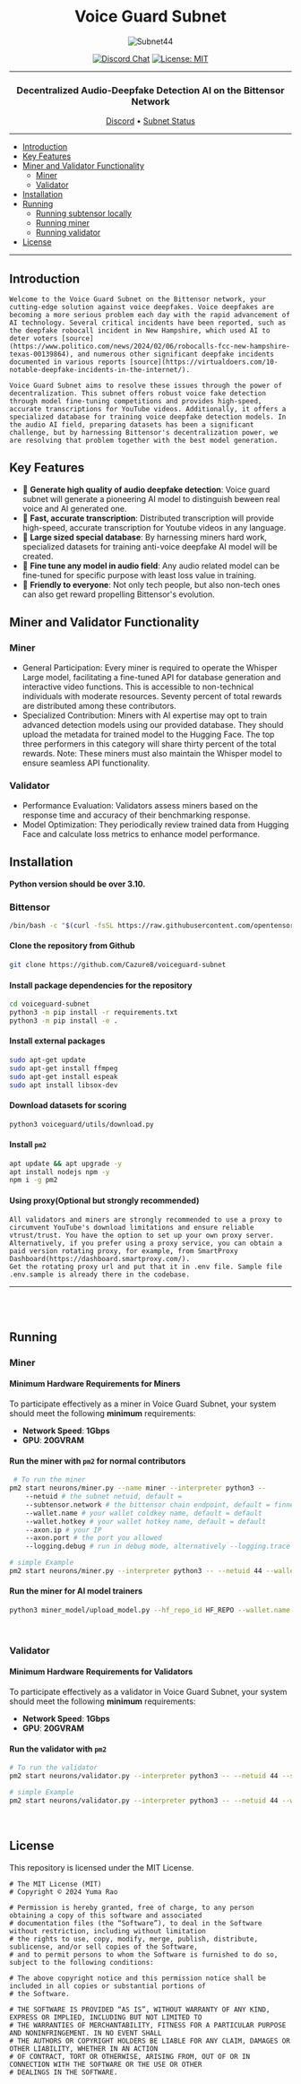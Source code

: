 <div align="center">

# **Voice Guard Subnet** <!-- omit in toc -->
![Subnet44](docs/voiceguard-white.png)



[![Discord Chat](https://img.shields.io/discord/308323056592486420.svg)](https://discord.com/channels/799672011265015819/1161765231953989712)
[![License: MIT](https://img.shields.io/badge/License-MIT-yellow.svg)](https://opensource.org/licenses/MIT) 

---

### Decentralized Audio-Deepfake Detection AI on the Bittensor Network<!-- omit in toc -->

[Discord](https://discord.com/channels/799672011265015819/1161765231953989712)  •  [Subnet Status](https://x.taostats.io/subnet/44)
</div>

---
- [Introduction](#introduction)
- [Key Features](#key-features)
- [Miner and Validator Functionality](#miner-and-validator-functionality)
  - [Miner](#miner)
  - [Validator](#validator)
- [Installation](#installation)
- [Running](#running)
  - [Running subtensor locally](#before-you-proceed)
  - [Running miner](#running-miner)
  - [Running validator](#running-validator)
- [License](#license)

---
## Introduction

```text
Welcome to the Voice Guard Subnet on the Bittensor network, your cutting-edge solution against voice deepfakes. Voice deepfakes are becoming a more serious problem each day with the rapid advancement of AI technology. Several critical incidents have been reported, such as the deepfake robocall incident in New Hampshire, which used AI to deter voters​ [source](https://www.politico.com/news/2024/02/06/robocalls-fcc-new-hampshire-texas-00139864)​​​, and numerous other significant deepfake incidents documented in various reports​ [source](https://virtualdoers.com/10-notable-deepfake-incidents-in-the-internet/)​.

Voice Guard Subnet aims to resolve these issues through the power of decentralization. This subnet offers robust voice fake detection through model fine-tuning competitions and provides high-speed, accurate transcriptions for YouTube videos. Additionally, it offers a specialized database for training voice deepfake detection models. In the audio AI field, preparing datasets has been a significant challenge, but by harnessing Bittensor's decentralization power, we are resolving that problem together with the best model generation.
```

## Key Features

- 🧠 **Generate high quality of audio deepfake detection**: Voice guard subnet will generate a pioneering AI model to distinguish beween real voice and AI generated one.
- 🧠 **Fast, accurate transcription**: Distributed transcription will provide high-speed, accurate transcription for Youtube videos in any language.
- 🧠 **Large sized special database**: By harnessing miners hard work, specialized datasets for training anti-voice deepfake AI model will be created.
- 🧠 **Fine tune any model in audio field**: Any audio related model can be fine-tuned for specific purpose with least loss value in training.
- 🧠 **Friendly to everyone**: Not only tech people, but also non-tech ones can also get reward propelling Bittensor's evolution.

## Miner and Validator Functionality

### Miner

- General Participation: Every miner is required to operate the Whisper Large model, facilitating a fine-tuned API for database generation and interactive video functions. This is accessible to non-technical individuals with moderate resources. Seventy percent of total rewards are distributed among these contributors.
- Specialized Contribution: Miners with AI expertise may opt to train advanced detection models using our provided database. They should upload the metadata for trained model to the Hugging Face. The top three performers in this category will share thirty percent of the total rewards. Note: These miners must also maintain the Whisper model to ensure seamless API functionality.

### Validator

- Performance Evaluation: Validators assess miners based on the response time and accuracy of their benchmarking response.
- Model Optimization: They periodically review trained data from Hugging Face and calculate loss metrics to enhance model performance.


## Installation

**Python version should be over 3.10.**

### Bittensor

```bash
/bin/bash -c "$(curl -fsSL https://raw.githubusercontent.com/opentensor/bittensor/master/scripts/install.sh)"
```

#### Clone the repository from Github
```bash
git clone https://github.com/Cazure8/voiceguard-subnet
```

#### Install package dependencies for the repository
```bash
cd voiceguard-subnet
python3 -m pip install -r requirements.txt
python3 -m pip install -e .
```

#### Install external packages
```bash
sudo apt-get update
sudo apt-get install ffmpeg
sudo apt-get install espeak
sudo apt install libsox-dev
```

#### Download datasets for scoring
```bash
python3 voiceguard/utils/download.py
```

#### Install `pm2`
```bash
apt update && apt upgrade -y
apt install nodejs npm -y
npm i -g pm2
```

#### Using proxy(Optional but strongly recommended)
```text
All validators and miners are strongly recommended to use a proxy to circumvent YouTube's download limitations and ensure reliable vtrust/trust. You have the option to set up your own proxy server. Alternatively, if you prefer using a proxy service, you can obtain a paid version rotating proxy, for example, from SmartProxy Dashboard(https://dashboard.smartproxy.com/).
Get the rotating proxy url and put that it in .env file. Sample file .env.sample is already there in the codebase.
```
---

<br><br>

## Running

### Miner

#### Minimum Hardware Requirements for Miners
To participate effectively as a miner in Voice Guard Subnet, your system should meet the following **minimum** requirements:

- **Network Speed**:  **1Gbps**
- **GPU**: **20GVRAM**

#### Run the miner with `pm2` for normal contributors
```bash
 # To run the miner
pm2 start neurons/miner.py --name miner --interpreter python3 -- 
    --netuid # the subnet netuid, default = 
    --subtensor.network # the bittensor chain endpoint, default = finney, local, test (highly recommend running subtensor locally)
    --wallet.name # your wallet coldkey name, default = default
    --wallet.hotkey # your wallet hotkey name, default = default
    --axon.ip # your IP
    --axon.port # the port you allowed
    --logging.debug # run in debug mode, alternatively --logging.trace for trace mode
```

```bash
# simple Example
pm2 start neurons/miner.py --interpreter python3 -- --netuid 44 --wallet.name myminer --wallet.hotkey myhotkey
```

#### Run the miner for AI model trainers
```bash
python3 miner_model/upload_model.py --hf_repo_id HF_REPO --wallet.name WALLET  --wallet.hotkey HOTKEY --model_dir PATH_TO_MODEL   
```
<br>

### Validator
#### Minimum Hardware Requirements for Validators
To participate effectively as a validator in Voice Guard Subnet, your system should meet the following **minimum** requirements:

- **Network Speed**:  **1Gbps**
- **GPU**: **20GVRAM**

#### Run the validator with `pm2`
```bash
# To run the validator
pm2 start neurons/validator.py --interpreter python3 -- --netuid 44 --subtensor.network <LOCAL/FINNEY/TEST> --wallet.name <WALLET NAME> --wallet.hotkey <HOTKEY NAME> --axon.ip <YOUR IP> --axon.port <YOUR PORT>
```

```bash
# simple Example
pm2 start neurons/validator.py --interpreter python3 -- --netuid 44 --wallet.name myvalidator --wallet.hotkey myhotkey
```
<br>

## License
This repository is licensed under the MIT License.
```text
# The MIT License (MIT)
# Copyright © 2024 Yuma Rao

# Permission is hereby granted, free of charge, to any person obtaining a copy of this software and associated
# documentation files (the “Software”), to deal in the Software without restriction, including without limitation
# the rights to use, copy, modify, merge, publish, distribute, sublicense, and/or sell copies of the Software,
# and to permit persons to whom the Software is furnished to do so, subject to the following conditions:

# The above copyright notice and this permission notice shall be included in all copies or substantial portions of
# the Software.

# THE SOFTWARE IS PROVIDED “AS IS”, WITHOUT WARRANTY OF ANY KIND, EXPRESS OR IMPLIED, INCLUDING BUT NOT LIMITED TO
# THE WARRANTIES OF MERCHANTABILITY, FITNESS FOR A PARTICULAR PURPOSE AND NONINFRINGEMENT. IN NO EVENT SHALL
# THE AUTHORS OR COPYRIGHT HOLDERS BE LIABLE FOR ANY CLAIM, DAMAGES OR OTHER LIABILITY, WHETHER IN AN ACTION
# OF CONTRACT, TORT OR OTHERWISE, ARISING FROM, OUT OF OR IN CONNECTION WITH THE SOFTWARE OR THE USE OR OTHER
# DEALINGS IN THE SOFTWARE.
```
